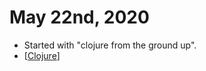 # May 22nd, 2020
- Started with "clojure from the ground up".
- [[Clojure]]

[//begin]: # "Autogenerated link references for markdown compatibility"
[Clojure]: ../clojure "Clojure"
[//end]: # "Autogenerated link references"